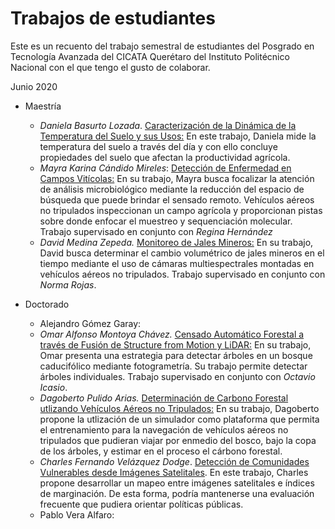 
# Trabajos de estudiantes 

Este es un recuento del trabajo semestral de estudiantes del Posgrado en Tecnología Avanzada del CICATA Querétaro del Instituto Politécnico Nacional con el que tengo el gusto de colaborar. 

Junio 2020

* Maestría </br>
  * *Daniela Basurto Lozada*. [Caracterización de la Dinámica de la Temperatura del Suelo y sus Usos:](https://correoipn-my.sharepoint.com/:b:/g/personal/dbasurtol1900_alumno_ipn_mx/EXBZHgsP3N1OgoPTJUkzMA0B0ScCWkpDgQKoHyr2Y5nxjQ?e=MSxFMH) En este trabajo, Daniela mide la temperatura del suelo a través del día y con ello concluye propiedades del suelo que afectan la productividad agrícola. </br>
  * *Mayra Karina Cándido Mireles*: [Detección de Enfermedad en Campos Vitícolas:](https://drive.google.com/file/d/1SqOUsEKJzYtSvgNEtg-FyFHbPfqXjfXr/view?usp=sharing) En su trabajo, Mayra busca focalizar la atención de análisis microbiológico mediante la reducción del espacio de búsqueda que puede brindar el sensado remoto. Vehículos aéreos no tripulados inspeccionan un campo agrícola y proporcionan pistas sobre donde enfocar el muestreo y sequenciación molecular. Trabajo supervisado en conjunto con *Regina Hernández*</br>
  * *David Medina Zepeda.*  [Monitoreo de Jales Mineros:](https://youtu.be/wWUHoUSQT74) En su trabajo, David busca determinar el cambio volumétrico de jales mineros en el tiempo mediante el uso de cámaras multiespectrales montadas en vehículos aéreos no tripulados. Trabajo supervisado en conjunto con *Norma Rojas*.</br>

* Doctorado</br>
  * Alejandro Gómez Garay: </br>
  * *Omar Alfonso Montoya Chávez.*   [Censado Automático Forestal a través de Fusión de Structure from Motion y LiDAR:](https://drive.google.com/file/d/1fMPJczi4lddpnNQwI-atK4Ze7XoKjro6/view?usp=sharing) En su trabajo, Omar presenta una estrategia para detectar árboles en un bosque caducifólico mediante fotogrametría. Su trabajo permite detectar árboles individuales. Trabajo supervisado en conjunto con *Octavio Icasio*.</br>
  * *Dagoberto Pulido Arias.* [Determinación de Carbono Forestal utlizando Vehículos Aéreos no Tripulados:](https://youtu.be/nmhZbzEvVT0) En su trabajo, Dagoberto propone la utlización de un simulador como plataforma que permita el entrenamiento para la navegación de vehículos aéreos no tripulados que pudieran viajar por enmedio del bosco, bajo la copa de los árboles, y estimar en el proceso el cárbono forestal.</br>
  * *Charles Fernando Velázquez Dodge*. [Detección de Comunidades Vulnerables desde  Imágenes Satelitales](https://www.youtube.com/watch?v=bKCQGqjvSeg). En este trabajo, Charles propone desarrollar un mapeo entre imágenes satelitales e índices de marginación. De esta forma, podría mantenerse una evaluación frecuente que pudiera orientar políticas públicas.</br>
  * Pablo Vera Alfaro: </br>

